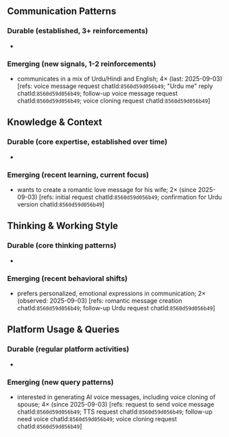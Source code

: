 ## Communication Patterns
### Durable (established, 3+ reinforcements)
-

### Emerging (new signals, 1-2 reinforcements)
- communicates in a mix of Urdu/Hindi and English; 4× (last: 2025-09-03) [refs: voice message request chatId:`8560d59d056b49`; "Urdu me" reply chatId:`8560d59d056b49`; follow-up voice message request chatId:`8560d59d056b49`; voice cloning request chatId:`8560d59d056b49`]

## Knowledge & Context
### Durable (core expertise, established over time)
-

### Emerging (recent learning, current focus)
- wants to create a romantic love message for his wife; 2× (since 2025-09-03) [refs: initial request chatId:`8560d59d056b49`; confirmation for Urdu version chatId:`8560d59d056b49`]

## Thinking & Working Style
### Durable (core thinking patterns)
-

### Emerging (recent behavioral shifts)
- prefers personalized, emotional expressions in communication; 2× (observed: 2025-09-03) [refs: romantic message creation chatId:`8560d59d056b49`; follow-up Urdu request chatId:`8560d59d056b49`]

## Platform Usage & Queries
### Durable (regular platform activities)
-

### Emerging (new query patterns)
- interested in generating AI voice messages, including voice cloning of spouse; 4× (since 2025-09-03) [refs: request to send voice message chatId:`8560d59d056b49`; TTS request chatId:`8560d59d056b49`; follow-up need voice chatId:`8560d59d056b49`; voice cloning request chatId:`8560d59d056b49`]